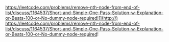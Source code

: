 https://leetcode.com/problems/remove-nth-node-from-end-of-list/discuss/1164537/Short-and-Simple-One-Pass-Solution-w-Explanation-or-Beats-100-or-No-dummy-node-required![](http://)
​
​
​
https://leetcode.com/problems/remove-nth-node-from-end-of-list/discuss/1164537/Short-and-Simple-One-Pass-Solution-w-Explanation-or-Beats-100-or-No-dummy-node-required!
